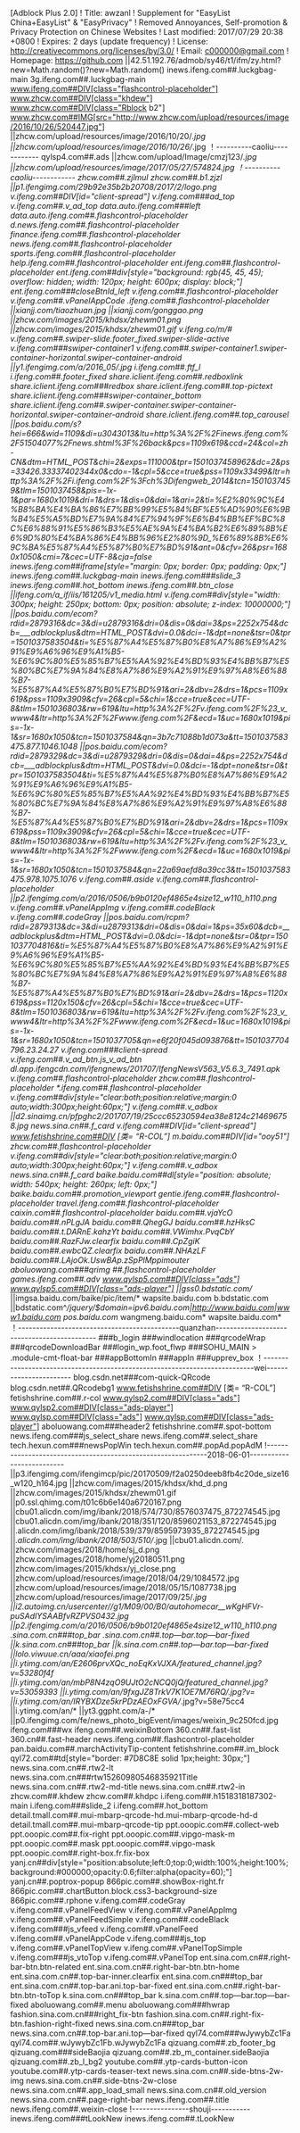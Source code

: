 [Adblock Plus 2.0]
! Title: awzanl
! Supplement for "EasyList China+EasyList" & "EasyPrivacy"
! Removed Annoyances, Self-promotion & Privacy Protection on Chinese Websites
! Last modified: 2017/07/29 20:38 +0800
! Expires: 2 days (update frequency)
! License: http://creativecommons.org/licenses/by/3.0/
! Email: c000000@gmail.com
! Homepage: https://github.com
||42.51.192.76/admob/sy46/t1/ifm/zy.html?new=Math.random()?new=Math.random()
inews.ifeng.com##.luckgbag-main
3g.ifeng.com##.luckgbag-main
www.ifeng.com##DIV[class="flashcontrol-placeholder"]
www.zhcw.com##DIV[class="khdew"]
www.zhcw.com##DIV[class="Rblock b2"]
www.zhcw.com##IMG[src="http://www.zhcw.com/upload/resources/image/2016/10/26/520447.jpg"]
||zhcw.com/upload/resources/image/2016/10/20/*.jpg
||zhcw.com/upload/resources/image/2016/10/26/*.jpg
！----------caoliu------------
qylsp4.com##.ads
||zhcw.com/upload/Image/cmzj123/*.jpg
||zhcw.com/upload/resources/image/2017/05/27/574824.jpg
！----------caoliu------------
zhcw.com##.zjlmul
zhcw.com##.b1.zjzl
||p1.ifengimg.com/29b92e35b2b20708/2017/2/logo.png
v.ifeng.com##DIV[id="client-spread"]
v.ifeng.com###ad_top
v.ifeng.com##.v_ad_top
data.auto.ifeng.com###left
data.auto.ifeng.com##.flashcontrol-placeholder
d.news.ifeng.com##.flashcontrol-placeholder
finance.ifeng.com##.flashcontrol-placeholder
news.ifeng.com##.flashcontrol-placeholder
sports.ifeng.com##.flashcontrol-placeholder
help.ifeng.com##.flashcontrol-placeholder
ent.ifeng.com##.flashcontrol-placeholder
ent.ifeng.com##div[style="background: rgb(45, 45, 45); overflow: hidden; width: 120px; height: 600px; display: block;"]
ent.ifeng.com###closeBtnId_left
v.ifeng.com##.flashcontrol-placeholder
v.ifeng.com##.vPanelAppCode
*.ifeng.com##.flashcontrol-placeholder
||xianjj.com/tiaozhuan.jpg
||xianjj.com/gonggao.png
||zhcw.com/images/2015/khdsx/zhewm01.png
||zhcw.com/images/2015/khdsx/zhewm01.gif
v.ifeng.co/m/#
v.ifeng.com##.swiper-slide.footer_fixed.swiper-slide-active
v.ifeng.com###swiper-container1
v.ifeng.com##.swiper-container1.swiper-container-horizontal.swiper-container-android
||y1.ifengimg.com/a/2016_05/*.jpg
i.ifeng.com##.ftf_l
i.ifeng.com##.footer_fixed
share.iclient.ifeng.com##.redboxlink
share.iclient.ifeng.com###redbox
share.iclient.ifeng.com##.top-pictext
share.iclient.ifeng.com###swiper-container_bottom
share.iclient.ifeng.com##.swiper-container.swiper-container-horizontal.swiper-container-android
share.iclient.ifeng.com##.top_carousel
||pos.baidu.com/s?hei=666&wid=1109&di=u3043013&ltu=http%3A%2F%2Finews.ifeng.com%2F51504077%2Fnews.shtml%3F%26back&pcs=1109x619&ccd=24&col=zh-CN&dtm=HTML_POST&chi=2&exps=111000&tpr=1501037458962&dc=2&ps=33426.33337402344x0&cdo=-1&cpl=5&cce=true&pss=1109x33499&ltr=http%3A%2F%2Fi.ifeng.com%2F%3Fch%3Difengweb_2014&tcn=1501037459&tlm=1501037458&pis=-1x-1&par=1680x1019&dri=1&drs=1&dis=0&dai=1&ari=2&ti=%E2%80%9C%E4%B8%BA%E4%BA%86%E7%BB%99%E5%84%BF%E5%AD%90%E6%9B%B4%E5%A5%BD%E7%9A%84%E7%94%9F%E6%B4%BB%EF%BC%8C%E6%88%91%E5%86%B3%E5%AE%9A%E4%BA%B2%E6%89%8B%E6%9D%80%E4%BA%86%E4%BB%96%E2%80%9D_%E6%89%8B%E6%9C%BA%E5%87%A4%E5%87%B0%E7%BD%91&ant=0&cfv=26&psr=1680x1050&cmi=7&cec=UTF-8&cja=false
inews.ifeng.com##iframe[style="margin: 0px; border: 0px; padding: 0px;"]
inews.ifeng.com##.luckgbag-main
inews.ifeng.com###slide_3
inews.ifeng.com##.hot_bottom
inews.ifeng.com##.btn_close
||ifeng.com/a_if/iis/161205/v1_media.html
v.ifeng.com##div[style="width: 300px; height: 250px; bottom: 0px; position: absolute; z-index: 10000000;"]
||pos.baidu.com/ecom?rdid=2879316&dc=3&di=u2879316&dri=0&dis=0&dai=3&ps=2252x754&dcb=___adblockplus&dtm=HTML_POST&dvi=0.0&dci=-1&dpt=none&tsr=0&tpr=1501037583504&ti=%E5%87%A4%E5%87%B0%E8%A7%86%E9%A2%91%E9%A6%96%E9%A1%B5-%E6%9C%80%E5%85%B7%E5%AA%92%E4%BD%93%E4%BB%B7%E5%80%BC%E7%9A%84%E8%A7%86%E9%A2%91%E9%97%A8%E6%88%B7-%E5%87%A4%E5%87%B0%E7%BD%91&ari=2&dbv=2&drs=1&pcs=1109x619&pss=1109x3909&cfv=26&cpl=5&chi=1&cce=true&cec=UTF-8&tlm=1501036803&rw=619&ltu=http%3A%2F%2Fv.ifeng.com%2F%23_v_www4&ltr=http%3A%2F%2Fwww.ifeng.com%2F&ecd=1&uc=1680x1019&pis=-1x-1&sr=1680x1050&tcn=1501037584&qn=3b7c71088b1d073a&tt=1501037583475.877.1046.1048
||pos.baidu.com/ecom?rdid=2879329&dc=3&di=u2879329&dri=0&dis=0&dai=4&ps=2252x754&dcb=___adblockplus&dtm=HTML_POST&dvi=0.0&dci=-1&dpt=none&tsr=0&tpr=1501037583504&ti=%E5%87%A4%E5%87%B0%E8%A7%86%E9%A2%91%E9%A6%96%E9%A1%B5-%E6%9C%80%E5%85%B7%E5%AA%92%E4%BD%93%E4%BB%B7%E5%80%BC%E7%9A%84%E8%A7%86%E9%A2%91%E9%97%A8%E6%88%B7-%E5%87%A4%E5%87%B0%E7%BD%91&ari=2&dbv=2&drs=1&pcs=1109x619&pss=1109x3909&cfv=26&cpl=5&chi=1&cce=true&cec=UTF-8&tlm=1501036803&rw=619&ltu=http%3A%2F%2Fv.ifeng.com%2F%23_v_www4&ltr=http%3A%2F%2Fwww.ifeng.com%2F&ecd=1&uc=1680x1019&pis=-1x-1&sr=1680x1050&tcn=1501037584&qn=22a69aefd8a39cc3&tt=1501037583475.978.1075.1076
v.ifeng.com##.aside
v.ifeng.com##.flashcontrol-placeholder
||p2.ifengimg.com/a/2016/0506/b9b0120ef4865e4size12_w110_h110.png
v.ifeng.com##.vPanelAppImg
v.ifeng.com##.codeBlack
v.ifeng.com##.codeGray
||pos.baidu.com/rcpm?rdid=2879313&dc=3&di=u2879313&dri=0&dis=0&dai=1&ps=35x60&dcb=___adblockplus&dtm=HTML_POST&dvi=0.0&dci=-1&dpt=none&tsr=0&tpr=1501037704816&ti=%E5%87%A4%E5%87%B0%E8%A7%86%E9%A2%91%E9%A6%96%E9%A1%B5-%E6%9C%80%E5%85%B7%E5%AA%92%E4%BD%93%E4%BB%B7%E5%80%BC%E7%9A%84%E8%A7%86%E9%A2%91%E9%97%A8%E6%88%B7-%E5%87%A4%E5%87%B0%E7%BD%91&ari=2&dbv=2&drs=1&pcs=1120x619&pss=1120x150&cfv=26&cpl=5&chi=1&cce=true&cec=UTF-8&tlm=1501036803&rw=619&ltu=http%3A%2F%2Fv.ifeng.com%2F%23_v_www4&ltr=http%3A%2F%2Fwww.ifeng.com%2F&ecd=1&uc=1680x1019&pis=-1x-1&sr=1680x1050&tcn=1501037705&qn=e6f20f045d093876&tt=1501037704796.23.24.27
v.ifeng.com###client-spread
v.ifeng.com##.v_ad_btn.js_v_ad_btn
dl.app.ifengcdn.com/ifengnews/201707/IfengNewsV563_V5.6.3_7491.apk
v.ifeng.com##.flashcontrol-placeholder
zhcw.com##.flashcontrol-placeholder
*.ifeng.com##.flashcontrol-placeholder
v.ifeng.com##div[style="clear:both;position:relative;margin:0 auto;width:300px;height:60px;"]
v.ifeng.com##.v_adbox
||d2.sinaimg.cn/pfpghc2/201707/19/25ccc65230594ea38e8124c214696758.jpg
news.sina.cn##.f_card
v.ifeng.com##DIV[id="client-spread"]
www.fetishshrine.com##DIV [类= “R-COL”]
m.baidu.com##DIV[id="ooy51"]
zhcw.com##.flashcontrol-placeholder
v.ifeng.com##div[style="clear:both;position:relative;margin:0 auto;width:300px;height:60px;"]
v.ifeng.com##.v_adbox
news.sina.cn##.f_card
baike.baidu.com##dl[style="position: absolute; width: 540px; height: 260px; left: 0px;"]
baike.baidu.com##.promotion_viewport
gentie.ifeng.com##.flashcontrol-placeholder
travel.ifeng.com##.flashcontrol-placeholder
caixin.com##.flashcontrol-placeholder
baidu.com##.vjaYcO
baidu.com##.nPLgJA
baidu.com##.QhegGJ
baidu.com##.hzHksC
baidu.com##.t.DARnE_.kahzYt
baidu.com##.VWimhx.PvqCbY
baidu.com##.RazFJw.clearfix
baidu.com##.CpZgiK
baidu.com##.ewbcQZ.clearfix
baidu.com##.NHAzLF
baidu.com##.LAjoOk.UswBAp.zSpPlMppimouter
aboluowang.com###qrimg
##.flashcontrol-placeholder
games.ifeng.com##.adv
www.qylsp5.com##DIV[class="ads"]
www.qylsp5.com##DIV[class="ads-player"]
||gss0.bdstatic.com/*
||imgsa.baidu.com/baike/pic/item/*
wapsite.baidu.com
b.bdstatic.com
||bdstatic.com^*/jquery/$domain=ipv6.baidu.com|http://www.baidu.com|www1.baidu.com
pos.baidu.com*
wangmeng.baidu.com*
wapsite.baidu.com*
！---------------------------------------------quanzhan--------------------------------------------
###b_login
###windlocation
###qrcodeWrap
###qrcodeDownloadBar
###login_wp.foot_flwp
###SOHU_MAIN > .module-cmt-float-bar
###appBottomIn
###appIn
###upprev_box
！---------------------------------------------------------------------------wei-----------------------
blog.csdn.net###com-quick-QRcode
blog.csdn.net##.QRcodebg1
www.fetishshrine.com##DIV [类= “R-COL”]
fetishshrine.com##.r-col
www.qylsp2.com##DIV[class="ads"]
www.qylsp2.com##DIV[class="ads-player"]
www.qylsp.com##DIV[class="ads"]
www.qylsp.com##DIV[class="ads-player"]
aboluowang.com###header2
fetishshrine.com##.spot-bottom
news.ifeng.com###js_select_share
news.ifeng.com##.select_share
tech.hexun.com###newsPopWin
tech.hexun.com##.popAd.popAdM
!-------------------------------------------------------------2018-06-01--------------------------
||p3.ifengimg.com/ifengimcp/pic/20170509/f2a0250deeb8fb4c20de_size16_w120_h164.jpg
||zhcw.com/images/2015/khdsx/khd_d.png
||zhcw.com/images/2015/khdsx/zhewm01.gif
||p0.ssl.qhimg.com/t01c6b6e140a6720167.png
||cbu01.alicdn.com/img/ibank/2018/574/730/8576037475_872274545.jpg
||cbu01.alicdn.com/img/ibank/2018/351/120/8596021153_872274545.jpg
||.alicdn.com/img/ibank/2018/539/379/8595973935_872274545.jpg
||*.alicdn.com/img/ibank/2018/503/510/*.jpg
||cbu01.alicdn.com/*.*
||zhcw.com/images/2018/home/sj_d.png
||zhcw.com/images/2018/home/yj20180511.png
||zhcw.com/images/2015/khdsx/yj_close.png
||zhcw.com/upload/resources/image/2018/04/29/1084572.jpg
||zhcw.com/upload/resources/image/2018/05/15/1087738.jpg
||zhcw.com/upload/resources/image/2017/09/25/*.jpg
||i2.autoimg.cn/usercenter//g1/M09/00/B0/autohomecar__wKgHFVr-puSAdIYSAABfvRZPVS0432.jpg
||p2.ifengimg.com/a/2016/0506/b9b0120ef4865e4size12_w110_h110.png
*.sina.com.cn###top_bar
*.sina.com.cn##.top—bar.top—bar-fixed
||k.sina.com.cn###top_bar
||k.sina.com.cn##.top—bar.top—bar-fixed
||lolo.viwuue.cn/aaa/xiaofei.png
||i.ytimg.com/an/E2606prvXQc_noEqKxVJXA/featured_channel.jpg?v=53280f4f
||i.ytimg.com/an/mbP8N4zqO9UJtO2cNCQ0jQ/featured_channel.jpg?v=53059393
||i.ytimg.com/an/9fxgJZ8TrkV7K1OE7M76RQ/*.jpg?v=*
||i.ytimg.com/an/IRYBXDze5krPDzAEOxFGVA/*.jpg?v=58e75cc4
||i.ytimg.com/an/*
||yt3.ggpht.com/a-/*
||p0.ifengimg.com/fe/news_photo_bigEvent/images/weixin_9c250fcd.jpg
ifeng.com###wx
ifeng.com##.weixinBottom
360.cn##.fast-list
360.cn##.fast-header
news.ifeng.com##.flashcontrol-placeholder
pan.baidu.com##.marchActivityTip-content
fetishshrine.com##.im_block
qyl72.com##td[style="border: #7D8C8E solid 1px;height: 30px;"]
news.sina.com.cn##.rtw2-lt
news.sina.com.cn###rtw15260980546835921Title
news.sina.com.cn##.rtw2-md-title
news.sina.com.cn##.rtw2-in
zhcw.com##.khdew
zhcw.com##.khdpc
i.ifeng.com##.h1518318187302-main
i.ifeng.com###slide_2
i.ifeng.com##.hot_bottom
detail.tmall.com##.mui-mbarp-qrcode-hd.mui-mbarp-qrcode-hd-d
detail.tmall.com##.mui-mbarp-qrcode-tip
ppt.ooopic.com##.collect-web
ppt.ooopic.com##.fix-right
ppt.ooopic.com##.vipgo-mask-m
ppt.ooopic.com##.mask
ppt.ooopic.com##.vipgo-mask
ppt.ooopic.com##.right-box.fr.fix-box
yanj.cn##div[style="position:absolute;left:0;top:0;width:100%;height:100%;background:#000000;opacity:0.6;filter:alpha(opacity=60);"]
yanj.cn##.poptrox-popup
866pic.com##.showBox-right.fr
866pic.com##.chartButton.block.css3-background-size
866pic.com##.rphone
v.ifeng.com##.codeGray
v.ifeng.com##.vPanelFeedView
v.ifeng.com##.vPanelAppImg
v.ifeng.com##.vPanelFeedSimple
v.ifeng.com##.codeBlack
v.ifeng.com###js_vfeed
v.ifeng.com##.vPanelFeed
v.ifeng.com##.vPanelAppCode
v.ifeng.com###js_top
v.ifeng.com##.vPanelTopView
v.ifeng.com##.vPanelTopSimple
v.ifeng.com###js_vtoTop
v.ifeng.com##.vPanelTop
ent.sina.com.cn##.right-bar-btn.btn-related
ent.sina.com.cn##.right-bar-btn.btn-home
ent.sina.com.cn##.top-bar-inner.clearfix
ent.sina.com.cn###top_bar
ent.sina.com.cn##.top-bar.ani.top-bar-fixed
ent.sina.com.cn##.right-bar-btn.btn-toTop
k.sina.com.cn###top_bar
k.sina.com.cn##.top—bar.top—bar-fixed
aboluowang.com##.menu
aboluowang.com###hwrap
fashion.sina.com.cn###right_fix-btn
fashion.sina.com.cn##.right-fix-btn.fashion-right-fixed
news.sina.com.cn###top_bar
news.sina.com.cn##.top-bar.ani.top—bar-fixed
qyl74.com###wJywybZc1Fa
qyl74.com##.wJywybZc1Fb.wJywybZc1Fa
qizuang.com##.zb_footer_bg
qizuang.com###sideBaojia
qizuang.com##.zb_m_container.sideBaojia
qizuang.com##.zb_l_bg2
youtube.com##.ytp-cards-button-icon
youtube.com##.ytp-cards-teaser-text
news.sina.com.cn##.side-btns-2w-img
news.sina.com.cn##.side-btns-2w-close
news.sina.com.cn##.app_load_small
news.sina.com.cn##.old_version
news.sina.com.cn##.page-right-bar
news.ifeng.com##.title
news.ifeng.com##.weixin-close
!----------------shouji-----------
inews.ifeng.com###tLookNew
inews.ifeng.com##.tLookNew
